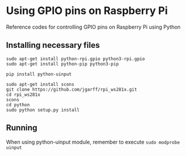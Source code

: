 # Using GPIO pins on Raspberry Pi
Reference codes for controlling GPIO pins on Raspberry Pi using Python

## Installing necessary files
```
sudo apt-get install python-rpi.gpio python3-rpi.gpio
sudo apt-get install python-pip python3-pip

pip install python-uinput

sudo apt-get install scons
git clone https://github.com/jgarff/rpi_ws281x.git
cd rpi_ws281x
scons
cd python
sudo python setup.py install
```

## Running
When using python-uinput module, remember to execute `sudo modprobe uinput`
